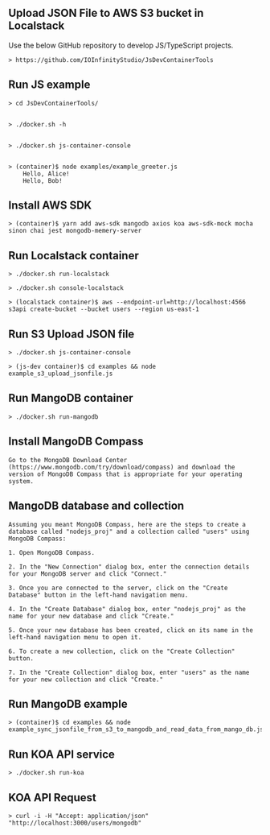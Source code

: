 ## Upload JSON File to AWS S3 bucket in Localstack

Use the below GitHub repository to develop JS/TypeScript projects.

    > https://github.com/IOInfinityStudio/JsDevContainerTools


## Run JS example

    > cd JsDevContainerTools/


    > ./docker.sh -h


    > ./docker.sh js-container-console


    > (container)$ node examples/example_greeter.js 
        Hello, Alice!
        Hello, Bob!
    
## Install AWS SDK 

    > (container)$ yarn add aws-sdk mangodb axios koa aws-sdk-mock mocha sinon chai jest mongodb-memery-server

## Run Localstack container

    > ./docker.sh run-localstack

    > ./docker.sh console-localstack

    > (localstack container)$ aws --endpoint-url=http://localhost:4566 s3api create-bucket --bucket users --region us-east-1

## Run S3 Upload JSON file
   
    > ./docker.sh js-container-console

    > (js-dev container)$ cd examples && node example_s3_upload_jsonfile.js

## Run MangoDB container
    
    > ./docker.sh run-mangodb

## Install MangoDB Compass
    Go to the MongoDB Download Center (https://www.mongodb.com/try/download/compass) and download the version of MongoDB Compass that is appropriate for your operating system.

## MangoDB database and collection
    Assuming you meant MongoDB Compass, here are the steps to create a database called "nodejs_proj" and a collection called "users" using MongoDB Compass:

    1. Open MongoDB Compass.

    2. In the "New Connection" dialog box, enter the connection details for your MongoDB server and click "Connect."

    3. Once you are connected to the server, click on the "Create Database" button in the left-hand navigation menu.

    4. In the "Create Database" dialog box, enter "nodejs_proj" as the name for your new database and click "Create."

    5. Once your new database has been created, click on its name in the left-hand navigation menu to open it.

    6. To create a new collection, click on the "Create Collection" button.

    7. In the "Create Collection" dialog box, enter "users" as the name for your new collection and click "Create."


## Run MangoDB example

    > (container)$ cd examples && node example_sync_jsonfile_from_s3_to_mangodb_and_read_data_from_mango_db.js

## Run KOA API service

    > ./docker.sh run-koa

## KOA API Request 

    > curl -i -H "Accept: application/json" "http://localhost:3000/users/mongodb"